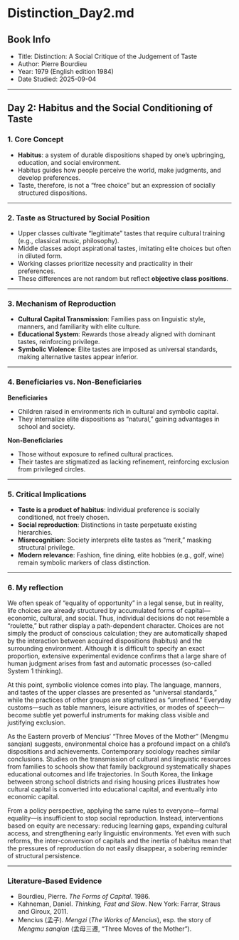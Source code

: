 # Distinction_Day2.md

## Book Info
- Title: Distinction: A Social Critique of the Judgement of Taste  
- Author: Pierre Bourdieu  
- Year: 1979 (English edition 1984)  
- Date Studied: 2025-09-04  

---

## Day 2: Habitus and the Social Conditioning of Taste  

### 1. Core Concept
- **Habitus**: a system of durable dispositions shaped by one’s upbringing, education, and social environment.  
- Habitus guides how people perceive the world, make judgments, and develop preferences.  
- Taste, therefore, is not a “free choice” but an expression of socially structured dispositions.  

---

### 2. Taste as Structured by Social Position
- Upper classes cultivate “legitimate” tastes that require cultural training (e.g., classical music, philosophy).  
- Middle classes adopt aspirational tastes, imitating elite choices but often in diluted form.  
- Working classes prioritize necessity and practicality in their preferences.  
- These differences are not random but reflect **objective class positions**.  

---

### 3. Mechanism of Reproduction
- **Cultural Capital Transmission**: Families pass on linguistic style, manners, and familiarity with elite culture.  
- **Educational System**: Rewards those already aligned with dominant tastes, reinforcing privilege.  
- **Symbolic Violence**: Elite tastes are imposed as universal standards, making alternative tastes appear inferior.  

---

### 4. Beneficiaries vs. Non-Beneficiaries
**Beneficiaries**  
- Children raised in environments rich in cultural and symbolic capital.  
- They internalize elite dispositions as “natural,” gaining advantages in school and society.  

**Non-Beneficiaries**  
- Those without exposure to refined cultural practices.  
- Their tastes are stigmatized as lacking refinement, reinforcing exclusion from privileged circles.  

---

### 5. Critical Implications
- **Taste is a product of habitus**: individual preference is socially conditioned, not freely chosen.  
- **Social reproduction**: Distinctions in taste perpetuate existing hierarchies.  
- **Misrecognition**: Society interprets elite tastes as “merit,” masking structural privilege.  
- **Modern relevance**: Fashion, fine dining, elite hobbies (e.g., golf, wine) remain symbolic markers of class distinction.  

---
### 6. My reflection
We often speak of “equality of opportunity” in a legal sense, but in reality, life choices are already structured by accumulated forms of capital—economic, cultural, and social. Thus, individual decisions do not resemble a “roulette,” but rather display a path-dependent character. Choices are not simply the product of conscious calculation; they are automatically shaped by the interaction between acquired dispositions (habitus) and the surrounding environment. Although it is difficult to specify an exact proportion, extensive experimental evidence confirms that a large share of human judgment arises from fast and automatic processes (so-called System 1 thinking).

At this point, symbolic violence comes into play. The language, manners, and tastes of the upper classes are presented as “universal standards,” while the practices of other groups are stigmatized as “unrefined.” Everyday customs—such as table manners, leisure activities, or modes of speech—become subtle yet powerful instruments for making class visible and justifying exclusion.

As the Eastern proverb of Mencius’ “Three Moves of the Mother” (Mengmu sanqian) suggests, environmental choice has a profound impact on a child’s dispositions and achievements. Contemporary sociology reaches similar conclusions. Studies on the transmission of cultural and linguistic resources from families to schools show that family background systematically shapes educational outcomes and life trajectories. In South Korea, the linkage between strong school districts and rising housing prices illustrates how cultural capital is converted into educational capital, and eventually into economic capital.

From a policy perspective, applying the same rules to everyone—formal equality—is insufficient to stop social reproduction. Instead, interventions based on equity are necessary: reducing learning gaps, expanding cultural access, and strengthening early linguistic environments. Yet even with such reforms, the inter-conversion of capitals and the inertia of habitus mean that the pressures of reproduction do not easily disappear, a sobering reminder of structural persistence.

---

### Literature-Based Evidence
- Bourdieu, Pierre. *The Forms of Capital*. 1986.  
- Kahneman, Daniel. *Thinking, Fast and Slow*. New York: Farrar, Straus and Giroux, 2011.  
- Mencius (孟子). *Mengzi* (*The Works of Mencius*), esp. the story of *Mengmu sanqian* (孟母三遷, “Three Moves of the Mother”).
